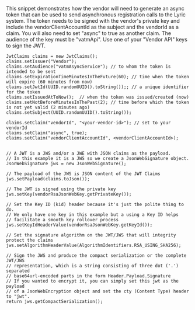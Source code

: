 This snippet demonstrates how the vendor will need to generate an async token that can be used to send asynchronous registration calls to the Lyric system.  The token needs to be signed with the vendor's private key and include the vendorClientAccountId as the subject and the vendorId as a claim.  You will also need to set "async" to true as another claim.  The audience of the key must be "vatmApi".  Use one of your "Vendor API" keys to sign the JWT.

    JwtClaims claims = new JwtClaims();
    claims.setIssuer("Vendor");
    claims.setAudience("vatmAsyncService"); // to whom the token is intended to be sent
    claims.setExpirationTimeMinutesInTheFuture(60); // time when the token will expire (60 minutes from now)
    claims.setJwtId(UUID.randomUUID().toString());; // a unique identifier for the token
    claims.setIssuedAtToNow();  // when the token was issued/created (now)
    claims.setNotBeforeMinutesInThePast(2); // time before which the token is not yet valid (2 minutes ago)
    claims.setSubject(UUID.randomUUID().toString());

    claims.setClaim("vendorId", "<your-vendor-id>"); // set to your vendorId
    claims.setClaim("async", true);
    claims.setClaim("vendorClientAccountId", <vendorClientAccountId>);


    // A JWT is a JWS and/or a JWE with JSON claims as the payload.
    // In this example it is a JWS so we create a JsonWebSignature object.
    JsonWebSignature jws = new JsonWebSignature();

    // The payload of the JWS is JSON content of the JWT Claims
    jws.setPayload(claims.toJson());

    // The JWT is signed using the private key
    jws.setKey(vendorRsaJsonWebKey.getPrivateKey());

    // Set the Key ID (kid) header because it's just the polite thing to do.
    // We only have one key in this example but a using a Key ID helps
    // facilitate a smooth key rollover process
    jws.setKeyIdHeaderValue(vendorRsaJsonWebKey.getKeyId());

    // Set the signature algorithm on the JWT/JWS that will integrity protect the claims
    jws.setAlgorithmHeaderValue(AlgorithmIdentifiers.RSA_USING_SHA256);

    // Sign the JWS and produce the compact serialization or the complete JWT/JWS
    // representation, which is a string consisting of three dot ('.') separated
    // base64url-encoded parts in the form Header.Payload.Signature
    // If you wanted to encrypt it, you can simply set this jwt as the payload
    // of a JsonWebEncryption object and set the cty (Content Type) header to "jwt".
    return jws.getCompactSerialization();